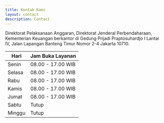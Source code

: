 ```yaml
---
title: Kontak Kami
layout: contact
description: Contact
---
```


Direktorat Pelaksanaan Anggaran, Direktorat Jenderal Perbendaharaan, Kementerian Keuangan berkantor di Gedung Prijadi Praptosuhardjo I Lantai IV, Jalan Lapangan Banteng Timur Nomor 2-4 Jakarta 10710.

| Hari   | Jam Buka Layanan  |
| ------ | ----------------- |
| Senin  | 08.00 - 17.00 WIB |
| Selasa | 08.00 - 17.00 WIB |
| Rabu   | 08.00 - 17.00 WIB |
| Kamis  | 08.00 - 17.00 WIB |
| Jumat  | 08.00 - 17.00 WIB |
| Sabtu  | Tutup             |
| Minggu | Tutup             |

